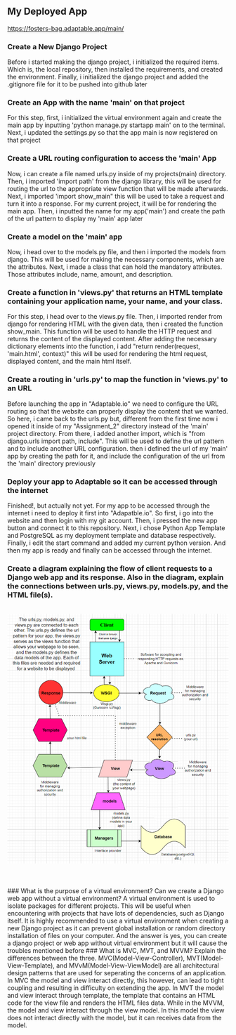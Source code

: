 ## My Deployed App
https://fosters-bag.adaptable.app/main/
### Create a New Django Project
Before i started making the django project, i initialized the required items. Which is, the local repository, then installed the requirements, and created the environment. Finally, i initialized the django project and added the .gitignore file for it to be pushed into github later
### Create an App with the name 'main' on that project
For this step, first, i initialized the virtual environment again and create the main app by inputting 'python manage.py startapp main' on to the terminal. Next, i updated the settings.py so that the app main is now registered on that project
### Create a URL routing configuration to access the 'main' App
Now, i can create a file named urls.py inside of my projects(main) directory. Then, i imported 'import path' from the django library, this will be used for routing the url to the appropriate view function that will be made afterwards. Next, i imported 'import show_main" this will be used to take a request and turn it into a response. For my current project, it will be for rendering the main app. Then, i inputted the name for my app('main') and create the path of the url pattern to display my 'main' app later 
### Create a model on the 'main' app 
Now, i head over to the models.py file, and then i imported the models from django. This will be used for making the necessary components, which are the attributes. Next, i made a class that can hold the mandatory attributes. Those attributes include, name, amount, and description.
### Create a function in 'views.py' that returns an HTML template containing your application name, your name, and your class.
For this step, i head over to the views.py file. Then, i imported render from django for rendering HTML with the given data, then i created the function show_main. This function will be used to handle the HTTP request and returns the content of the displayed content. After adding the necessary dictionary elements into the function, i add "return render(request, 'main.html', context)" this will be used for rendering the html request, displayed content, and the main html itself.
### Create a routing in 'urls.py' to map the function in 'views.py' to an URL
Before launching the app in "Adaptable.io" we need to configure the URL routing so that the website can properly display the content that we wanted. So here, i came back to the urls.py but, different from the first time now i opened it inside of my "Assignment_2" directory instead of the 'main' project directory. From there, i added another import, which is "from django.urls import path, include". This will be used to define the url pattern and to include another URL configuration. then i defined the url of my 'main' app by creating the path for it, and include the configuration of the url from the 'main' directory previously
###  Deploy your app to Adaptable so it can be accessed through the internet
Finished!, but actually not yet. For my app to be accessed through the internet i need to deploy it first into "Adapatble.io". So first, i go into the website and then login with my git account. Then, i pressed the new app button and connect it to this repository. Next, i chose Python App Template and PostgreSQL as my deployment template and database respectively. Finally, i edit the start command and added my current python version. And then my app is ready and finally can be accessed through the internet.
### Create a diagram explaining the flow of client requests to a Django web app and its response. Also in the diagram, explain the connections between urls.py, views.py, models.py, and the HTML file(s).
<br />
<img src="/assets/image.png">
<br />
<br />
<br />
<br />
### What is the purpose of a virtual environment? Can we create a Django web app without a virtual environment?
A virtual environment is used to isolate packages for different projects. This will be useful when encountering with projects that have lots of dependencies, such as Django itself. It is highly recommended to use a virtual environment when creating a new Django project as it can prevent global installation or random directory installation of files on your computer. And the answer is yes, you can create a django project or web app without virtual environment but it will cause the troubles mentioned before
### What is MVC, MVT, and MVVM? Explain the differences between the three.
MVC(Model-View-Controller), MVT(Model-View-Template), and MVvM(Model-View-ViewModel) are all architectural design patterns that are used for seperating the concerns of an application. In MVC the model and view interact directly, this however, can lead to tight coupling and resulting in difficulty on extending the app. In MVT the model and view interact through template, the template that contains an HTML code for the view file and renders the HTML files data. While in the MVVM, the model and view interact through the view model. In this model the view does not interact directly with the model, but it can receives data from the model.

